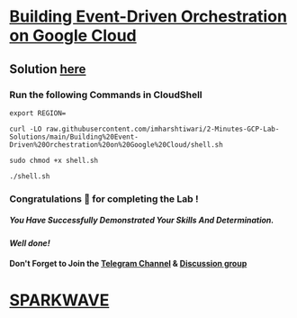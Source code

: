 # [Building Event-Driven Orchestration on Google Cloud](https://www.cloudskillsboost.google/paths/19/course_templates/465/labs/346770)

## Solution [here](https://youtu.be/GCpSTrTMXYM)

### Run the following Commands in CloudShell

```
export REGION=
```
```
curl -LO raw.githubusercontent.com/imharshtiwari/2-Minutes-GCP-Lab-Solutions/main/Building%20Event-Driven%20Orchestration%20on%20Google%20Cloud/shell.sh

sudo chmod +x shell.sh

./shell.sh
```

### Congratulations 🎉 for completing the Lab !

##### *You Have Successfully Demonstrated Your Skills And Determination.*

#### *Well done!*

#### Don't Forget to Join the [Telegram Channel](https://t.me/sparkwave.01) & [Discussion group](https://t.me/sparkwave.01chats)

# [SPARKWAVE](https://www.youtube.com/@sparkwave.01)
